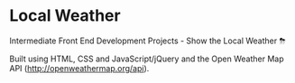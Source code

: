 # Local Weather

Intermediate Front End Development Projects - Show the Local Weather ⛈

Built using HTML, CSS and JavaScript/jQuery and the Open Weather Map API (http://openweathermap.org/api).
